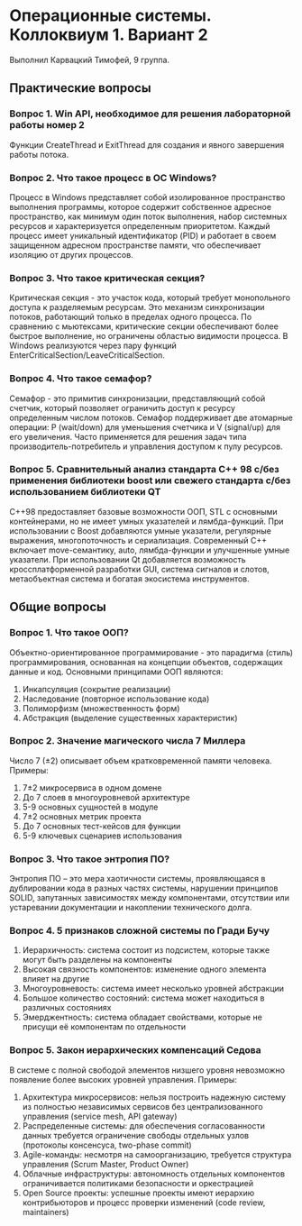 # Операционные системы. Коллоквиум 1. Вариант 2
Выполнил Карвацкий Тимофей, 9 группа.
## Практические вопросы
### Вопрос 1. Win API, необходимое для решения лабораторной работы номер 2
Функции CreateThread и ExitThread для создания и явного завершения работы потока.
### Вопрос 2. Что такое процесс в ОС Windows?
Процесс в Windows представляет собой изолированное пространство выполнения программы, которое содержит собственное адресное пространство, как минимум один поток выполнения, набор системных ресурсов и характеризуется определенным приоритетом. Каждый процесс имеет уникальный идентификатор (PID) и работает в своем защищенном адресном пространстве памяти, что обеспечивает изоляцию от других процессов.
### Вопрос 3. Что такое критическая секция?
Критическая секция - это участок кода, который требует монопольного доступа к разделяемым ресурсам. Это механизм синхронизации потоков, работающий только в пределах одного процесса. По сравнению с мьютексами, критические секции обеспечивают более быстрое выполнение, но ограничены областью видимости процесса. В Windows реализуются через пару функций EnterCriticalSection/LeaveCriticalSection.
### Вопрос 4. Что такое семафор?
Семафор - это примитив синхронизации, представляющий собой счетчик, который позволяет ограничить доступ к ресурсу определенным числом потоков. Семафор поддерживает две атомарные операции: P (wait/down) для уменьшения счетчика и V (signal/up) для его увеличения. Часто применяется для решения задач типа производитель-потребитель и управления доступом к пулу ресурсов.
### Вопрос 5. Сравнительный анализ стандарта C++ 98 с/без применения библиотеки boost или свежего стандарта с/без использованием библиотеки QT
C++98 предоставляет базовые возможности ООП, STL с основными контейнерами, но не имеет умных указателей и лямбда-функций. При использовании с Boost добавляются умные указатели, регулярные выражения, многопоточность и сериализация.
Современный C++ включает move-семантику, auto, лямбда-функции и улучшенные умные указатели. При использовании Qt добавляется возможность кроссплатформенной разработки GUI, система сигналов и слотов, метаобъектная система и богатая экосистема инструментов.
## Общие вопросы
### Вопрос 1. Что такое ООП?
Объектно-ориентированное программирование - это парадигма (стиль) программирования, основанная на концепции объектов, содержащих данные и код. Основными принципами ООП являются:
1. Инкапсуляция (сокрытие реализации)
2. Наследование (повторное использование кода)
3. Полиморфизм (множественность форм)
4. Абстракция (выделение существенных характеристик)
### Вопрос 2. Значение магического числа 7 Миллера
Число 7 (±2) описывает объем кратковременной памяти человека. Примеры:
1. 7±2 микросервиса в одном домене
2. До 7 слоев в многоуровневой архитектуре
3. 5-9 основных сущностей в модуле
4. 7±2 основных метрик проекта
5. До 7 основных тест-кейсов для функции
6. 5-9 ключевых сценариев использования
### Вопрос 3. Что такое энтропия ПО?
Энтропия ПО – это мера хаотичности системы, проявляющаяся в дублировании кода в разных частях системы, нарушении принципов SOLID, запутанных зависимостях между компонентами, отсутствии или устаревании документации и накоплении технического долга.
### Вопрос 4. 5 признаков сложной системы по Гради Бучу
1. Иерархичность: система состоит из подсистем, которые также могут быть разделены на компоненты
2. Высокая связность компонентов: изменение одного элемента влияет на другие
3. Многоуровневость: система имеет несколько уровней абстракции
4. Большое количество состояний: система может находиться в различных состояниях
5. Эмерджентность: система обладает свойствами, которые не присущи её компонентам по отдельности
### Вопрос 5. Закон иерархических компенсаций Седова
В системе с полной свободой элементов низшего уровня невозможно появление более высоких уровней управления. Примеры:
1. Архитектура микросервисов: нельзя построить надежную систему из полностью независимых сервисов без централизованного управления (service mesh, API gateway)
2. Распределенные системы: для обеспечения согласованности данных требуется ограничение свободы отдельных узлов (протоколы консенсуса, two-phase commit)
3. Agile-команды: несмотря на самоорганизацию, требуется структура управления (Scrum Master, Product Owner)
4. Облачные инфраструктуры: автономность отдельных компонентов ограничивается политиками безопасности и оркестрацией
5. Open Source проекты: успешные проекты имеют иерархию контрибьюторов и процесс проверки изменений (code review, maintainers)
